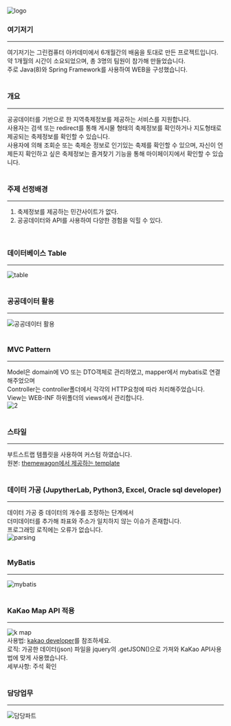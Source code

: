 ![logo](https://user-images.githubusercontent.com/76147992/113659398-e4c4b400-96dc-11eb-84f1-4cb935fb9c3e.png)

### 여기저기
---
여기저기는 그린컴퓨터 아카데미에서 6개월간의 배움을 토대로 만든 프로젝트입니다.  
약 1개월의 시간이 소요되었으며, 총 3명의 팀원이 참가해 만들었습니다.  
주로 Java(8)와 Spring Framework를 사용하여 WEB을 구성했습니다.  
<br/>

### 개요
---
공공데이터를 기반으로 한 지역축제정보를 제공하는 서비스를 지원합니다.  
사용자는 검색 또는 redirect를 통해 게시물 형태의 축제정보를 확인하거나 지도형태로 제공되는 축제정보를 확인할 수 있습니다.   
사용자에 의해 조회순 또는 축제순 정보로 인기있는 축제를 확인할 수 있으며, 자신이 언제든지 확인하고 싶은 축제정보는 즐겨찾기 기능을 통해 마이페이지에서 확인할 수 있습니다.  
<br/>

### 주제 선정배경
---
1. 축제정보를 제공하는 민간사이트가 없다.
2. 공공데이터와 API를 사용하여 다양한 경험을 익힐 수 있다.  
<br/>

### 데이터베이스 Table
---  
![table](https://user-images.githubusercontent.com/76147992/113665055-ca440800-96e7-11eb-9cd2-a70742de7808.JPG)  
<br/>
  
### 공공데이터 활용
---  
![공공데이터 활용](https://user-images.githubusercontent.com/76147992/113663877-c0b9a080-96e5-11eb-8b64-b9434e9284d0.jpg)   
<br/>
  
### MVC Pattern
---
Model은 domain에 VO 또는 DTO객체로 관리하였고, mapper에서 mybatis로 연결해주었으며  
Controller는 controller폴더에서 각각의 HTTP요청에 따라 처리해주었습니다.  
View는 WEB-INF 하위폴더의 views에서 관리합니다.  
![2](https://user-images.githubusercontent.com/76147992/113664164-3c1b5200-96e6-11eb-8dda-d112413f9525.JPG)  
<br/>
  
### 스타일
---
부트스트랩 템플릿을 사용하여 커스텀 하였습니다.  
원본: [themewagon에서 제공하는 template](https://themewagon.com/themes/free-responsive-bootstrap-4-html5-hosting-website-template-fastes/)  
<br/>

### 데이터 가공 (JupytherLab, Python3, Excel, Oracle sql developer)
---
데이터 가공 중 데이터의 개수를 조정하는 단계에서  
더미데이터를 추가해 좌표와 주소가 일치하지 않는 이슈가 존재합니다.  
프로그래밍 로직에는 오류가 없습니다.  
![parsing](https://user-images.githubusercontent.com/76147992/113667737-2a3cad80-96ec-11eb-96ff-e17fab6d1843.JPG)  
<br/>

### MyBatis
---
![mybatis](https://user-images.githubusercontent.com/76147992/113667262-7affd680-96eb-11eb-8c48-d74d9feffaff.jpg)  
<br/>

### KaKao Map API 적용
---
![k map](https://user-images.githubusercontent.com/76147992/114157180-519ab100-995e-11eb-88ff-342439a33f04.png)  
사용법: [kakao developer](https://developers.kakao.com/)를 참조하세요.  
로직: 가공한 데이터(json) 파일을 jquery의 .getJSON()으로 가져와 KaKao API사용법에 맞게 사용했습니다.  
세부사항: 주석 확인  
<br/>

### 담당업무
---
![담당파트](https://user-images.githubusercontent.com/76147992/113665774-0af05100-96e9-11eb-8b06-64b756b74667.jpg)
